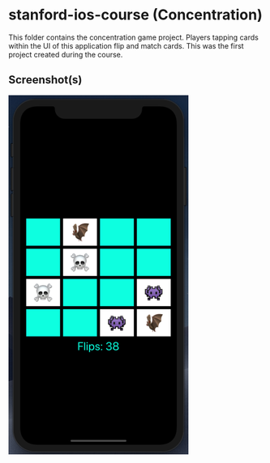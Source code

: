 # stanford-ios-course (Concentration)

This folder contains the concentration game project. Players tapping cards within the UI of this application flip and match cards. This was the first project created during the course.

## Screenshot(s)

![Concentration](screenshots/screenshot.png?raw=true "Concentration")
